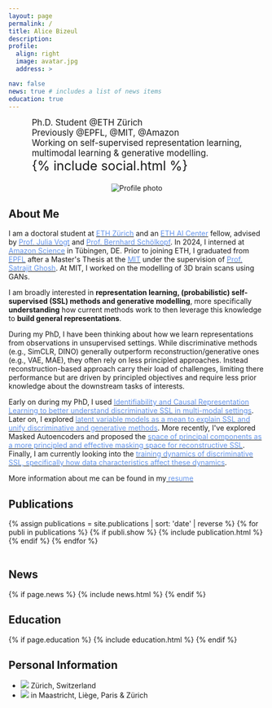 ```yaml
---
layout: page
permalink: /
title: Alice Bizeul
description:
profile:
  align: right
  image: avatar.jpg
  address: >

nav: false
news: true # includes a list of news items
education: true
---
```


<div style="display: flex; align-items: center; gap: 20px; flex-wrap: wrap; justify-content: center;">
  <span style="font-size: 1.2em;">
    Ph.D. Student @ETH Zürich <br> Previously @EPFL, @MIT, @Amazon <br> Working on self-supervised representation learning, <br> multimodal learning & generative modelling.
    <div class="social" style="font-size: 1.5em;">
        {% include social.html %}
    </div>
  </span>
  <img class="img-responsive rounded-circle profile" src="assets/img/avatar.jpg" alt="Profile photo" style="max-width: 200px;">
</div>

## About Me

<div markdown="1"> 

  I am a doctoral student at <a href="https://ethz.ch/"><span style="color: #6495ED;"> ETH Zürich</span></a> and an <a href="https://ai.ethz.ch/"><span style="color: #6495ED;"> ETH AI Center</span></a> fellow, advised by <a href="https://mds.inf.ethz.ch"><span style="color: #6495ED;">Prof. Julia Vogt</span></a> and <a href="https://ei.is.mpg.de"><span style="color: #6495ED;">Prof. Bernhard Schölkopf</span></a>. In 2024, I interned at <a href="https://www.amazon.science"><span style="color: #6495ED;"> Amazon Science</span></a> in Tübingen, DE. Prior to joining ETH, I graduated from <a href="https://www.amazon.science"><span style="color: #6495ED;">EPFL</span></a> after a Master's Thesis at the <a href="https://www.mit.edu"><span style="color: #6495ED;">MIT</span></a> under the supervision of <a href="https://sensein.group"><span style="color: #6495ED;">Prof. Satrajit Ghosh</span></a>. At MIT, I worked on the modelling of 3D brain scans using GANs.

  I am broadly interested in **representation learning, (probabilistic) self-supervised (SSL) methods and generative modelling**, more specifically **understanding** how current methods work to then leverage this knowledge to **build general representations**. 
  
  During my PhD, I have been thinking about how we learn representations from observations in unsupervised settings. While discriminative methods (e.g., SimCLR, DINO) generally outperform reconstruction/generative ones (e.g., VAE, MAE), they often rely on less principled approaches. Instead reconstruction-based approach carry their load of challenges, limiting there performance but are driven by principled objectives and require less prior knowledge about the downstream tasks of interests. 
  
  Early on during my PhD, I used <a href="/assets/pdf/iclr2023.pdf"><span style="color: #6495ED;">Identifiability and Causal Representation Learning to better understand discriminative SSL in multi-modal settings</span></a>. Later on, I explored <a href="/assets/pdf/simvae.pdf"><span style="color: #6495ED;">latent variable models as a mean to explain SSL and unify discriminative and generative methods</span></a>. More recently, I've explored Masked Autoencoders and proposed the <a href="/assets/pdf/mae.pdf"><span style="color: #6495ED;">space of principal components as a more principled and effective masking space for reconstructive SSL</span></a>. Finally, I am currently looking into the <a href="/assets/pdf/diet.pdf"><span style="color: #6495ED;">training dynamics of discriminative SSL, specifically how data characteristics affect these dynamics</span></a>.

  More information about me can be found in my<a href="/assets/pdf/cv.pdf"><span style="color: #6495ED;"> resume</span></a>


</div>

## Publications

<div class="publications">
  <div class="table-responsive">
    <table class="table table-sm table-borderless">
    {% assign publications = site.publications | sort: 'date' | reverse %}
    {% for publi in publications %}
      {% if publi.show %}
        {% include publication.html %}
      {% endif %}
    {% endfor %}
    </table>
  </div>
</div>

## News

{% if page.news %}
{% include news.html %}
{% endif %}

## Education

{% if page.education %}
{% include education.html %}
{% endif %}

## Personal Information

- <img src="../assets/img/placeholder.png" style="max-width: 20px;"> Zürich, Switzerland
- <img src="../assets/img/house.png" style="max-width: 20px;"> in Maastricht, Liège, Paris & Zürich
